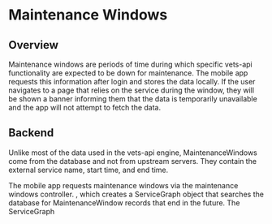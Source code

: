 # Maintenance Windows

## Overview

Maintenance windows are periods of time during which specific vets-api functionality are expected to be down for maintenance. The mobile app requests this information after login and stores the data locally. If the user navigates to a page that relies on the service during the window, they will be shown a banner informing them that the data is temporarily unavailable and the app will not attempt to fetch the data.

## Backend

Unlike most of the data used in the vets-api engine, MaintenanceWindows come from the database and not from upstream servers. They contain the external service name, start time, and end time.

The mobile app requests maintenance windows via the maintenance windows controller. , which creates a ServiceGraph object that searches the database for MaintenanceWindow records that end in the future. The ServiceGraph